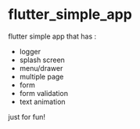 # flutter_simple_app
flutter simple app that has :

- logger
- splash screen
- menu/drawer
- multiple page
- form
- form validation
- text animation

just for fun!
